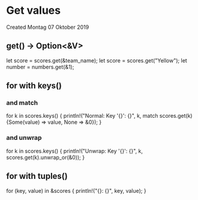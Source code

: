# Get values
Created Montag 07 Oktober 2019

get() -> Option<&V>
-------------------
let score = scores.get(&team_name);
let score = scores.get("Yellow");
let number = numbers.get(&1);

for with keys()
---------------

### and match
for k in scores.keys() {
println!("Normal: Key '{}': {}", k, match scores.get(k) {Some(value) => value, None => &0});
}

### and unwrap
for k in scores.keys() {
println!("Unwrap: Key '{}': {}", k, scores.get(k).unwrap_or(&0)); 
}

for with tuples()
-----------------
for (key, value) in &scores {
println!("{}: {}", key, value);
}

